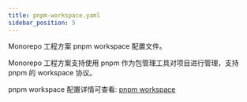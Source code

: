 ```yaml
---
title: pnpm-workspace.yaml
sidebar_position: 5
---
```


Monorepo 工程方案 pnpm workspace 配置文件。

Monorepo 工程方案支持使用 pnpm 作为包管理工具对项目进行管理，支持 pnpm 的 workspace 协议。

pnpm workspace 配置详情可查看: [pnpm workspace](https://pnpm.io/workspaces)
